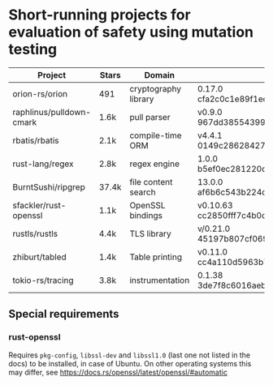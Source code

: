 # Short-running projects for evaluation of safety using mutation testing

| Project                  | Stars | Domain                | Commit                                               | #Integr. | #Unit | #Mutants |
|--------------------------|-------|-----------------------|------------------------------------------------------|----------|-------|----------|
| orion-rs/orion           | 491   | cryptography library  | 0.17.0      cfa2c0c1e89f1ec3d2ab1ab1d57f88c1201e452c | 121      | 486   | 1856     |
| raphlinus/pulldown-cmark | 1.6k  | pull parser           | v0.9.0      967dd38554399573279855a9e124dc598a0e3200 | 839      | 50    | 1586     |
| rbatis/rbatis            | 2.1k  | compile-time ORM      | v4.4.1      0149c2862842771dd5a22a7ef69c9501053f546a | 87       | 18    | 230      |
| rust-lang/regex          | 2.8k  | regex engine          | 1.0.0       b5ef0ec281220d9047fed199ed48c29af9749570 | 5994     | 40    | 1703     |
| BurntSushi/ripgrep       | 37.4k | file content search   | 13.0.0      af6b6c543b224d348a8876f0c06245d9ea7929c5 | 271      | 2     | 484      |
| sfackler/rust-openssl    | 1.1k  | OpenSSL bindings      | v0.10.63    cc2850fff7c4b0d50a23e09059b0040044dd9616 | 4        | 380   | 1444     |
| rustls/rustls            | 4.4k  | TLS library           | v/0.21.0    45197b807cf0699c842fcb85eb8eca555c74cc04 | 150      | 169   | 1046     |
| zhiburt/tabled           | 1.4k  | Table printing        | v0.11.0     cc4a110d5963b7eede0e634c83c44d9e8b8250e4 | 1092     | 32    | 3887     |
| tokio-rs/tracing         | 3.8k  | instrumentation       | 0.1.38      3de7f8c6016aebc22228375dc9100c02e955c6d4 | 297      | 178   | 1009     |



## Special requirements

### rust-openssl
Requires `pkg-config`, `libssl-dev` and `libssl1.0` (last one not listed in the docs) to be installed, in case of Ubuntu.
On other operating systems this may differ, see https://docs.rs/openssl/latest/openssl/#automatic
